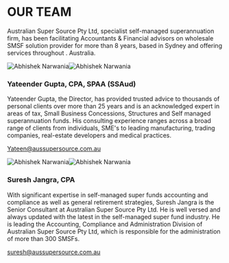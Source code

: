 # OUR TEAM

Australian Super Source Pty Ltd, specialist self-managed superannuation firm, has been facilitating Accountants & Financial advisors on wholesale SMSF solution provider for more than 8 years, based in Sydney and offering services throughout . Australia.


![Abhishek Narwania](https://aussupersource.com.au/wp-content/uploads/2015/02/mark.png)![Abhishek Narwania](https://aussupersource.com.au/wp-content/uploads/2015/02/mark.png)

### Yateender Gupta, CPA, SPAA (SSAud)

Yateender Gupta, the Director, has provided trusted advice to thousands of personal clients over more than 25 years and is an acknowledged expert in areas of tax, Small Business Concessions, Structures and Self managed superannuation funds. His consulting experience ranges across a broad range of clients from individuals, SME's to leading manufacturing, trading companies, real-estate developers and medical practices.

[Yateen@aussupersource.com.au](mailto:Yateen@aussupersource.com.au)

![Abhishek Narwania](https://aussupersource.com.au/wp-content/uploads/2015/02/mark.png)![Abhishek Narwania](https://aussupersource.com.au/wp-content/uploads/2015/02/mark.png)

### Suresh Jangra, CPA

With significant expertise in self-managed super funds accounting and compliance as well as general retirement strategies, Suresh Jangra is the Senior Consultant at Australian Super Source Pty Ltd. He is well versed and always updated with the latest in the self-managed super fund industry. He is leading the Accounting, Compliance and Administration Division of Australian Super Source Pty Ltd, which is responsible for the administration of more than 300 SMSFs.

[suresh@aussupersource.com.au](mailto:suresh@aussupersource.com.au)